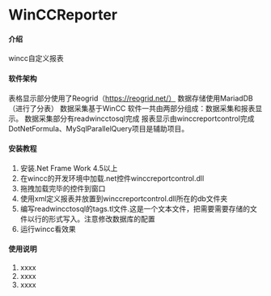 # WinCCReporter

#### 介绍
wincc自定义报表

#### 软件架构
表格显示部分使用了Reogrid（https://reogrid.net/）
数据存储使用MariadDB（进行了分表）
数据采集基于WinCC
软件一共由两部分组成：数据采集和报表显示。
数据采集部分有readwincctosql完成
报表显示由winccreportcontrol完成
DotNetFormula、MySqlParallelQuery项目是辅助项目。

#### 安装教程

1.  安装.Net Frame Work 4.5以上
2.  在wincc的开发环境中加载.net控件winccreportcontrol.dll
3.  拖拽加载完毕的控件到窗口
4.  使用xml定义报表并放置到winccreportcontrol.dll所在的db文件夹
5.  编写readwincctosql的tags.tl文件.这是一个文本文件，把需要需要存储的文件以行的形式写入。注意修改数据库的配置
5.  运行wincc看效果

#### 使用说明

1.  xxxx
2.  xxxx
3.  xxxx

